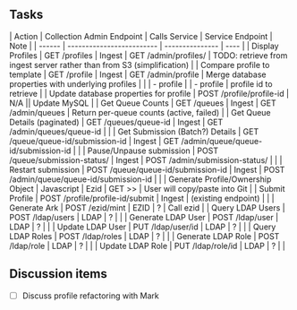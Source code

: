## Tasks
| Action | Collection Admin Endpoint | Calls Service | Service Endpoint | Note |
| ------ | ------------------------- | --------------- | ---- |
| Display Profiles | GET /profiles | Ingest | GET /admin/profiles/ | TODO: retrieve from ingest server rather than from S3 (simplification) |
| Compare profile to template | GET /profile | Ingest | GET /admin/profile | Merge database properties with underlying profiles |
| | - profile | | - profile | profile id to retrieve |
| Update database properties for profile | POST /profile/profile-id | N/A || Update MySQL |
| Get Queue Counts | GET /queues | Ingest | GET /admin/queues | Return per-queue counts (active, failed) |
| Get Queue Details (paginated) | GET /queues/queue-id | Ingest | GET /admin/queues/queue-id | |
| Get Submission (Batch?) Details | GET /queue/queue-id/submission-id | Ingest | GET /admin/queue/queue-id/submission-id | |
| Pause/Unpause submission | POST /queue/submission-status/<state> | Ingest | POST /admin/submission-status/<state> | |
| Restart submission | POST /queue/queue-id/submission-id | Ingest | POST /admin/queue/queue-id/submission-id | |
| Generate Profile/Ownership Object | Javascript | Ezid | GET >> | User will copy/paste into Git |
| Submit Profile | POST /profile/profile-id/submit | Ingest | (existing endpoint) | | 
| Generate Ark | POST /ezid/mint | EZID | ? | Call ezid |
| Query LDAP Users | POST /ldap/users | LDAP | ? | |
| Generate LDAP User | POST /ldap/user | LDAP | ? | |
| Update LDAP User | PUT /ldap/user/id | LDAP | ? | |
| Query LDAP Roles | POST /ldap/roles | LDAP | ? | |
| Generate LDAP Role | POST /ldap/role | LDAP | ? | |
| Update LDAP Role | PUT /ldap/role/id | LDAP | ? | |

## Discussion items
- [ ] Discuss profile refactoring with Mark

